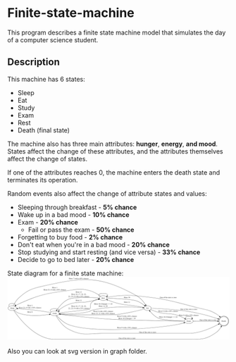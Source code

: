 # Finite-state-machine

This program describes a finite state machine model that simulates the day of a computer science student.

## Description

This machine has 6 states:

- Sleep
- Eat
- Study
- Exam
- Rest
- Death (final state)

The machine also has three main attributes: **hunger**, **energy**, **and mood**. States affect the change of these attributes, and the attributes themselves affect the change of states.

If one of the attributes reaches 0, the machine enters the death state and terminates its operation.

Random events also affect the change of attribute states and values:

- Sleeping through breakfast - **5% chance**
- Wake up in a bad mood - **10% chance**
- Exam - **20% chance**
  - Fail or pass the exam - **50% chance**
- Forgetting to buy food - **2% chance**
- Don't eat when you're in a bad mood - **20% chance**
- Stop studying and start resting (and vice versa) - **33% chance**
- Decide to go to bed later - **20% chance**

State diagram for a finite state machine:
![plot](graph/FSM.png)

Also you can look at svg version in graph folder.
